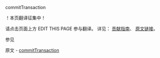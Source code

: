  commitTransaction

 ！本页翻译征集中！

请点击页面上方 EDIT THIS PAGE 参与翻译。
详见：
[贡献指南]( https://github.com/JinMuInfo/MongoDB-Manual-zh/blob/master/CONTRIBUTING.md )、
[原文链接](  https://docs.mongodb.com/manual/reference/command/commitTransaction/  )。

 参见

原文 - [commitTransaction]( https://docs.mongodb.com/manual/reference/command/commitTransaction/ )

